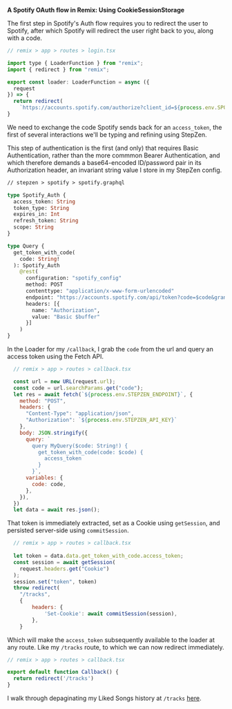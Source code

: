 **A Spotify OAuth flow in Remix: Using CookieSessionStorage**

The first step in Spotify's Auth flow requires you to redirect the user to Spotify, after which Spotify will redirect the user right back to you, along with a code. 

```js
// remix > app > routes > login.tsx

import type { LoaderFunction } from "remix";
import { redirect } from "remix";

export const loader: LoaderFunction = async ({
  request
}) => {
  return redirect(
    `https://accounts.spotify.com/authorize?client_id=${process.env.SPOTIFY_CLIENT_ID}&response_type=code&redirect_uri=http://localhost:3000/callback&scope=user-read-private%20user-library-read`);
}
```

We need to exchange the code Spotify sends back for an <code>access_token</code>, the first of several interactions we'll be typing and refining using StepZen.

This step of authentication is the first (and only) that requires Basic Authentication, rather than the more commmon Bearer Authentication, and which 
therefore demands a base64-encoded ID/password pair in its Authorization header, an invariant string value I store in my StepZen config.

```graphql
// stepzen > spotify > spotify.graphql

type Spotify_Auth {
  access_token: String
  token_type: String
  expires_in: Int
  refresh_token: String
  scope: String
}

type Query {
  get_token_with_code(
    code: String!
  ): Spotify_Auth
    @rest(
      configuration: "spotify_config"
      method: POST
      contenttype: "application/x-www-form-urlencoded"
      endpoint: "https://accounts.spotify.com/api/token?code=$code&grant_type=authorization_code&redirect_uri=http://localhost:3000/callback"
      headers: [{
        name: "Authorization",
        value: "Basic $buffer"
      }]
    )
}
```

In the Loader for my <code>/callback</code>, I grab the <code>code</code> from the url and query an access token using the Fetch API.

```js
  // remix > app > routes > callback.tsx

  const url = new URL(request.url);
  const code = url.searchParams.get("code");
  let res = await fetch(`${process.env.STEPZEN_ENDPOINT}`, {
    method: "POST",
    headers: {
      "Content-Type": "application/json",
      "Authorization": `${process.env.STEPZEN_API_KEY}`
    },
    body: JSON.stringify({
      query: `
        query MyQuery($code: String!) {
          get_token_with_code(code: $code) {
            access_token
          }
        }`,
      variables: {
        code: code,
      },
    }),
  })
  let data = await res.json();
```


That token is immediately extracted, set as a Cookie using <code>getSession</code>, and persisted server-side using <code>commitSession</code>.

```js
  // remix > app > routes > callback.tsx
  
  let token = data.data.get_token_with_code.access_token;
  const session = await getSession(
    request.headers.get("Cookie")
  );
  session.set("token", token)
  throw redirect(
    "/tracks",
    {
        headers: {
            'Set-Cookie': await commitSession(session),
        },
    }
```

Which will make the <code>access_token</code> subsequently available to the loader at any route. Like my <code>/tracks</code> route, to which we can now redirect immediately.

```js
// remix > app > routes > callback.tsx

export default function Callback() {
  return redirect('/tracks')
}
```

I walk through depaginating my Liked Songs history at <code>/tracks</code> <a href="./stepzen.md">here</a>.